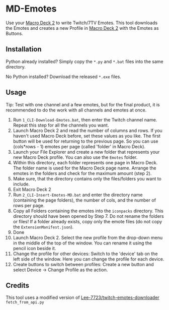 # MD-Emotes
Use your [Macro Deck 2](https://github.com/Macro-Deck-App/Macro-Deck) to write Twitch/7TV Emotes. This tool downloads the Emotes and creates a new Profile in [Macro Deck 2](https://github.com/Macro-Deck-App/Macro-Deck) with the Emotes as Buttons.

## Installation
Python already installed? Simply copy the `*.py` and `*.bat` files into the same directory.

No Python installed? Download the released `*.exe` files.

## Usage
Tip: Test with one channel and a few emotes, but for the final product, it is recommended to do the work with all channels and emotes at once.
1. Run `1_CLI-Download-Emotes.bat`, then enter the Twitch channel name. Repeat this step for all the channels you want.
2. Launch Macro Deck 2 and read the number of columns and rows. If you haven't used Macro Deck before, set these values as you like. The first button will be used for returning to the previous page. So you can use (cols*rows - 1) emotes per page (called 'folder' in Macro Deck). 
3. Launch your File Explorer and create a new folder that represents your new Macro Deck profile. You can also use the `Emotes` folder.
4. Within this directory, each folder represents one page in Macro Deck. The folder name is used for the Macro Deck page name. Arrange the emotes in the folders and check for the maximum amount (step 2). 
5. Make sure, that the directory contains only the files/folders you want to include.
6. Exit Macro Deck 2
7. Run `2_CLI-Insert-Emotes-MD.bat` and enter the directory name (containing the page folders), the number of cols, and the number of rows per page.
8. Copy all Folders containing the emotes into the `iconpacks` directory. This directory should have been opened by Step 7. Do not rename the folders or files! If a folder already exists, copy only the emote files (do not copy the `ExtensionManifest.json`).
9. Done
10. Launch Macro Deck 2. Select the new profile from the drop-down menu in the middle of the top of the window. You can rename it using the pencil icon beside it.
11. Change the profile for other devices: Switch to the 'device' tab on the left side of the window. Here you can change the profile for each device.
12. Create buttons to switch between profiles: Create a new button and select Device → Change Profile as  the action.

## Credits
This tool uses a modified version of [Lee-7723/twitch-emotes-downloader](https://github.com/Lee-7723/twitch-emotes-downloader) `fetch_from_api.py`
